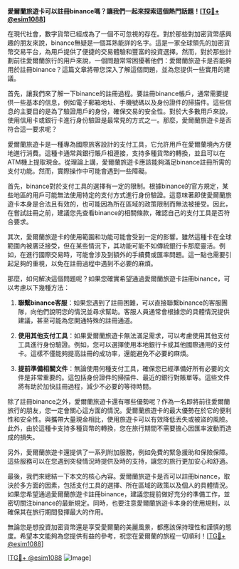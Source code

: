 **愛爾蘭旅遊卡可以註冊binance嗎？讓我們一起來探索這個熱門話題！[[TG💪+ @esim1088](https://t.me/s/esim1088)]**

在現代社會，數字貨幣已經成為了一個不可忽視的存在。對於那些對加密貨幣感興趣的朋友來說，binance無疑是一個耳熟能詳的名字。這是一家全球領先的加密貨幣交易平台，為用戶提供了便捷的交易體驗和豐富的投資選擇。然而，對於那些計劃前往愛爾蘭旅行的用戶來說，一個問題常常困擾著他們：愛爾蘭旅遊卡是否能夠用於註冊binance？這篇文章將帶您深入了解這個問題，並為您提供一些實用的建議。

首先，讓我們來了解一下binance的註冊過程。要註冊binance帳戶，通常需要提供一些基本的信息，例如電子郵箱地址、手機號碼以及身份證件的掃描件。這些信息的主要目的是為了驗證用戶的身份，確保交易的安全性。對於大多數用戶來說，使用信用卡或銀行卡進行身份驗證是最常見的方式之一。那麼，愛爾蘭旅遊卡是否符合這一要求呢？

愛爾蘭旅遊卡是一種專為國際旅客設計的支付工具，它允許用戶在愛爾蘭境內方便地進行消費。這種卡通常與銀行賬戶相連接，支持多種貨幣的轉換，並且可以在ATM機上提取現金。從理論上講，愛爾蘭旅遊卡應該能夠滿足binance註冊所需的支付功能。然而，實際操作中可能會遇到一些障礙。

首先，binance對於支付工具的選擇有一定的限制。根據binance的官方規定，某些地區的用戶可能無法使用特定的支付方式進行身份驗證。這意味著即使愛爾蘭旅遊卡本身是合法且有效的，也可能因為所在區域的政策限制而無法被接受。因此，在嘗試註冊之前，建議您先查看binance的相關條款，確認自己的支付工具是否符合要求。

其次，愛爾蘭旅遊卡的使用範圍和功能可能會受到一定的影響。雖然這種卡在全球範圍內被廣泛接受，但在某些情況下，其功能可能不如傳統銀行卡那麼靈活。例如，在進行國際交易時，可能會涉及到額外的手續費或匯率問題。這一點也需要引起足夠的重視，以免在註冊過程中遇到不必要的麻煩。

那麼，如何解決這個問題呢？如果您確實希望通過愛爾蘭旅遊卡註冊binance，可以考慮以下幾種方法：

1. **聯繫binance客服**：如果您遇到了註冊困難，可以直接聯繫binance的客服團隊，向他們說明您的情況並尋求幫助。客服人員通常會根據您的具體情況提供建議，甚至可能為您開通特殊的註冊通道。

2. **使用其他支付工具**：如果愛爾蘭旅遊卡無法滿足需求，可以考慮使用其他支付工具進行身份驗證。例如，您可以選擇使用本地銀行卡或其他國際通用的支付卡。這樣不僅能夠提高註冊的成功率，還能避免不必要的麻煩。

3. **提前準備相關文件**：無論使用何種支付工具，確保您已經準備好所有必要的文件是非常重要的。這包括身份證件的掃描件、最近的銀行對賬單等。這些文件將有助於加快註冊過程，減少不必要的等待時間。

除了註冊binance之外，愛爾蘭旅遊卡還有哪些優勢呢？作為一名即將前往愛爾蘭旅行的朋友，您一定會關心這方面的情況。愛爾蘭旅遊卡的最大優勢在於它的便利性和安全性。與攜帶大量現金相比，使用旅遊卡可以有效降低丟失或被盜的風險。此外，由於這種卡支持多種貨幣的轉換，您在旅行期間不需要擔心因匯率波動而造成的損失。

另外，愛爾蘭旅遊卡還提供了一系列附加服務，例如免費的緊急援助和保險保障。這些服務可以在您遇到突發情況時提供及時的支持，讓您的旅行更加安心和舒適。

最後，我們來總結一下本文的核心內容。愛爾蘭旅遊卡是否可以註冊binance，取決於多方面的因素，包括支付工具的選擇、所在區域的政策以及個人的具體情況。如果您希望通過愛爾蘭旅遊卡註冊binance，建議您提前做好充分的準備工作，並密切關注binance的最新規定。同時，也要注意愛爾蘭旅遊卡本身的使用規則，以確保其在旅行期間發揮最大的作用。

無論您是想投資加密貨幣還是享受愛爾蘭的美麗風景，都應該保持理性和謹慎的態度。希望本文能夠為您提供有益的參考，祝您在愛爾蘭的旅程一切順利！[[TG💪+ @esim1088](https://t.me/s/esim1088)]

[[TG💪+ @esim1088](https://t.me/s/esim1088) ![Image](https://i.postimg.cc/4NQfJmqS/Snipaste-2025-05-13-00-14-12.png)]